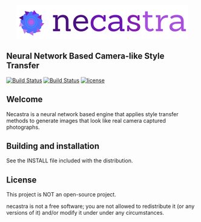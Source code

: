 
<p align="center">
<img src="https://github.com/alivcor/necastra/blob/master/necastra_logo.png"/>
</p>

## Neural Network Based Camera-like Style Transfer 


[![Build Status](https://travis-ci.org/fchollet/keras.svg?branch=master)](https://github.com/alivcor/necastra)
[![Build Status](https://img.shields.io/pypi/status/Django.svg)](https://github.com/alivcor/necastra)
[![license](https://img.shields.io/badge/license-closed--source-%23f209e2.svg)](https://github.com/alivcor/necastra/blob/master/LICENSE)



## Welcome


Necastra is a neural network based engine that applies style transfer methods to generate images that look like real camera captured photographs. 


## Building and installation

See the INSTALL file included with the distribution.

## License

This project is NOT an open-source project.

necastra is not a free software; you are not allowed to redistribute it (or any versions of it) and/or modify it under
under any circumstances.
